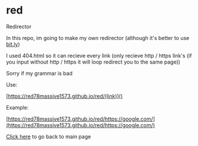 # red
Redirector

In this repo, im going to make my own redirector (although it's better to use [bit.ly](https://bit.ly))

I used 404.html so it can recieve every link (only recieve http / https link's (if you input without http / https it will loop redirect you to the same page))

Sorry if my grammar is bad

Use:

[https://red78massive1573.github.io/red/(link)]()

Example:

[https://red78massive1573.github.io/red/https://google.com/](https://red78massive1573.github.io/red/https://google.com/)

[Click here](https://red78massive1573.github.io/) to go back to main page
